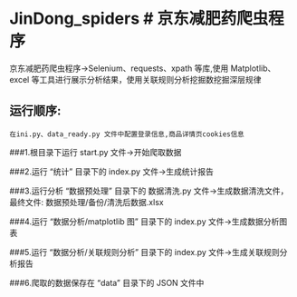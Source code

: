 # JinDong_spiders # 京东减肥药爬虫程序

京东减肥药爬虫程序->Selenium、requests、xpath 等库,使用 Matplotlib、
excel 等工具进行展示分析结果，使用关联规则分析挖掘数挖掘深层规律

## 运行顺序:

    在ini.py、data_ready.py 文件中配置登录信息,商品详情页cookies信息

###1.根目录下运行 start.py 文件->开始爬取数据

###2.运行 “统计” 目录下的 index.py 文件->生成统计报告

###3.运行分析 “数据预处理” 目录下的 数据清洗.py 文件->生成数据清洗文件，最终文件: 数据预处理/备份/清洗后数据.xlsx

###4.运行 “数据分析/matplotlib 图” 目录下的 index.py 文件->生成数据分析图表

###5.运行 “数据分析/关联规则分析” 目录下的 index.py 文件->生成关联规则分析报告

###6.爬取的数据保存在 “data” 目录下的 JSON 文件中
